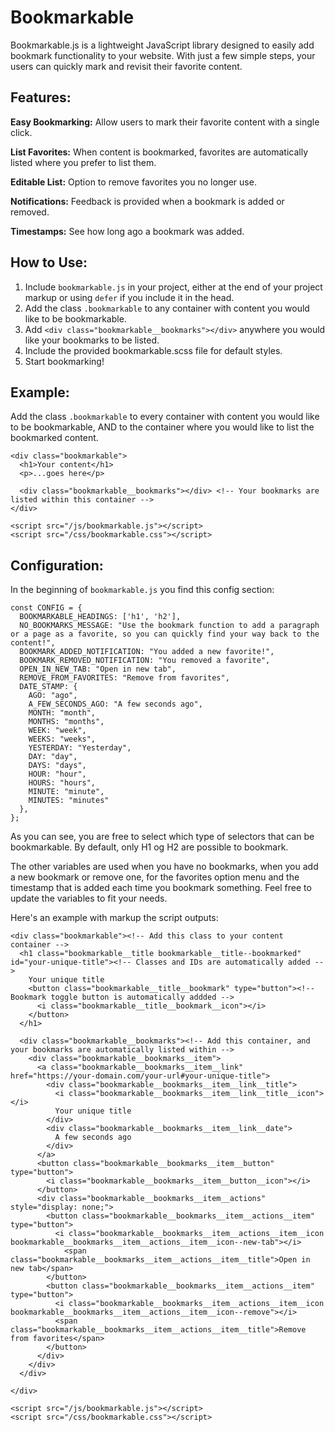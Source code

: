 # Bookmarkable
Bookmarkable.js is a lightweight JavaScript library designed to easily add bookmark functionality to your website. With just a few simple steps, your users can quickly mark and revisit their favorite content.

## Features:
**Easy Bookmarking:** Allow users to mark their favorite content with a single click.

**List Favorites:** When content is bookmarked, favorites are automatically listed where you prefer to list them.

**Editable List:** Option to remove favorites you no longer use.

**Notifications:** Feedback is provided when a bookmark is added or removed.

**Timestamps:** See how long ago a bookmark was added.

## How to Use:
1. Include `bookmarkable.js` in your project, either at the end of your project markup or using `defer` if you include it in the head.
2. Add the class `.bookmarkable` to any container with content you would like to be bookmarkable.
3. Add `<div class="bookmarkable__bookmarks"></div>` anywhere you would like your bookmarks to be listed.
4. Include the provided bookmarkable.scss file for default styles.
5. Start bookmarking!

## Example:
Add the class `.bookmarkable` to every container with content you would like to be bookmarkable, AND to the container where you would like to list the bookmarked content.

```
<div class="bookmarkable">
  <h1>Your content</h1>
  <p>...goes here</p>

  <div class="bookmarkable__bookmarks"></div> <!-- Your bookmarks are listed within this container -->
</div>

<script src="/js/bookmarkable.js"></script>
<script src="/css/bookmarkable.css"></script>
```

## Configuration:
In the beginning of `bookmarkable.js` you find this config section:

```
const CONFIG = {
  BOOKMARKABLE_HEADINGS: ['h1', 'h2'],
  NO_BOOKMARKS_MESSAGE: "Use the bookmark function to add a paragraph or a page as a favorite, so you can quickly find your way back to the content!",
  BOOKMARK_ADDED_NOTIFICATION: "You added a new favorite!",
  BOOKMARK_REMOVED_NOTIFICATION: "You removed a favorite",
  OPEN_IN_NEW_TAB: "Open in new tab",
  REMOVE_FROM_FAVORITES: "Remove from favorites",
  DATE_STAMP: {
    AGO: "ago",
    A_FEW_SECONDS_AGO: "A few seconds ago",
    MONTH: "month",
    MONTHS: "months",
    WEEK: "week",
    WEEKS: "weeks",
    YESTERDAY: "Yesterday",
    DAY: "day",
    DAYS: "days",
    HOUR: "hour",
    HOURS: "hours",
    MINUTE: "minute",
    MINUTES: "minutes"
  },
};
```

As you can see, you are free to select which type of selectors that can be bookmarkable. By default, only H1 og H2 are possible to bookmark.

The other variables are used when you have no bookmarks, when you add a new bookmark or remove one, for the favorites option menu and the timestamp that is added each time you bookmark something. Feel free to update the variables to fit your needs.

Here's an example with markup the script outputs:

```
<div class="bookmarkable"><!-- Add this class to your content container -->
  <h1 class="bookmarkable__title bookmarkable__title--bookmarked" id="your-unique-title"><!-- Classes and IDs are automatically added -->
    Your unique title
    <button class="bookmarkable__title__bookmark" type="button"><!-- Bookmark toggle button is automatically addded -->
      <i class="bookmarkable__title__bookmark__icon"></i>
    </button>
  </h1>

  <div class="bookmarkable__bookmarks"><!-- Add this container, and your bookmarks are automatically listed within -->
    <div class="bookmarkable__bookmarks__item">
      <a class="bookmarkable__bookmarks__item__link" href="https://your-domain.com/your-url#your-unique-title">
        <div class="bookmarkable__bookmarks__item__link__title">
          <i class="bookmarkable__bookmarks__item__link__title__icon"></i>
          Your unique title
        </div>
        <div class="bookmarkable__bookmarks__item__link__date">
          A few seconds ago
        </div>
      </a>
      <button class="bookmarkable__bookmarks__item__button" type="button">
        <i class="bookmarkable__bookmarks__item__button__icon"></i>
      </button>
      <div class="bookmarkable__bookmarks__item__actions" style="display: none;">
        <button class="bookmarkable__bookmarks__item__actions__item" type="button">
          <i class="bookmarkable__bookmarks__item__actions__item__icon bookmarkable__bookmarks__item__actions__item__icon--new-tab"></i>
            <span class="bookmarkable__bookmarks__item__actions__item__title">Open in new tab</span>
        </button>
        <button class="bookmarkable__bookmarks__item__actions__item" type="button">
          <i class="bookmarkable__bookmarks__item__actions__item__icon bookmarkable__bookmarks__item__actions__item__icon--remove"></i>
          <span class="bookmarkable__bookmarks__item__actions__item__title">Remove from favorites</span>
        </button>
      </div>
    </div>
  </div>

</div>

<script src="/js/bookmarkable.js"></script>
<script src="/css/bookmarkable.css"></script>
```
